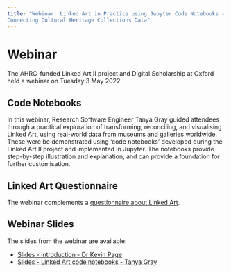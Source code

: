 ```yaml
---
title: "Webinar: Linked Art in Practice using Jupyter Code Notebooks - 
Connecting Cultural Heritage Collections Data"
---
```




# Webinar
The AHRC-funded Linked Art II project and Digital Scholarship at Oxford held a webinar on Tuesday 3 May 2022. 

## Code Notebooks
In this webinar, Research Software Engineer Tanya Gray guided attendees through a practical exploration of transforming, reconciling, and visualising Linked Art, using real-world data from museums and galleries worldwide. These were be demonstrated using ‘code notebooks’ developed during the Linked Art II project and implemented in Jupyter. The notebooks provide step-by-step illustration and explanation, and can provide a foundation for further customisation.

## Linked Art Questionnaire
The webinar complements a [questionnaire about Linked Art](../questionnaire).

## Webinar Slides
The slides from the webinar are available:

- [Slides - introduction - Dr Kevin Page](webinar-slides-intro-kp.pdf)
- [Slides - Linked Art code notebooks - Tanya Gray](webinar-slides-tg.pdf)


